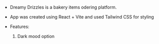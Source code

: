 - Dreamy Drizzles is a bakery items odering platform.

- App was created using React + Vite and used Tailwind CSS for styling

- Features:
  1. Dark mood option
